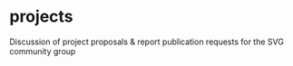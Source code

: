 # projects
Discussion of project proposals &amp; report publication requests for the SVG community group
